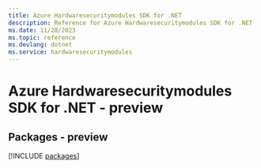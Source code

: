 ```yaml
---
title: Azure Hardwaresecuritymodules SDK for .NET
description: Reference for Azure Hardwaresecuritymodules SDK for .NET
ms.date: 11/28/2023
ms.topic: reference
ms.devlang: dotnet
ms.service: hardwaresecuritymodules
---
```

# Azure Hardwaresecuritymodules SDK for .NET - preview
## Packages - preview
[!INCLUDE [packages](hardwaresecuritymodules-index.md)]
